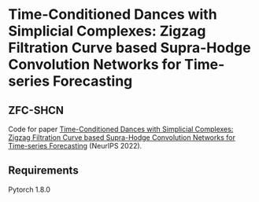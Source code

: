 # Time-Conditioned Dances with Simplicial Complexes: Zigzag Filtration Curve based Supra-Hodge Convolution Networks for Time-series Forecasting
## ZFC-SHCN
Code for paper [Time-Conditioned Dances with Simplicial Complexes: Zigzag Filtration Curve based Supra-Hodge Convolution Networks for Time-series Forecasting](https://openreview.net/pdf?id=2Ln-TWxVtf) (NeurIPS 2022).

## Requirements
Pytorch 1.8.0
